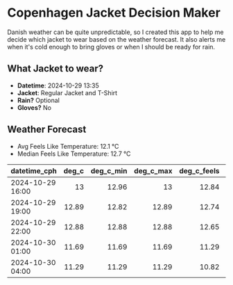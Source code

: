 
# Copenhagen Jacket Decision Maker

Danish weather can be quite unpredictable, so I created this app to help me decide which jacket to wear based on the weather forecast. 
It also alerts me when it's cold enough to bring gloves or when I should be ready for rain.

## What Jacket to wear?

- **Datetime**: 2024-10-29 13:35
- **Jacket**: Regular Jacket and T-Shirt
- **Rain?** Optional
- **Gloves?** No

## Weather Forecast
- Avg Feels Like Temperature: 12.1 °C
- Median Feels Like Temperature: 12.7 °C

| datetime_cph     |   deg_c |   deg_c_min |   deg_c_max |   deg_c_feels | weather   | wind   | rain   |
|:-----------------|--------:|------------:|------------:|--------------:|:----------|:-------|:-------|
| 2024-10-29 16:00 |   13    |       12.96 |       13    |         12.84 | Clouds    | Low    | None   |
| 2024-10-29 19:00 |   12.89 |       12.82 |       12.89 |         12.74 | Clouds    | Low    | None   |
| 2024-10-29 22:00 |   12.88 |       12.88 |       12.88 |         12.65 | Rain      | Low    | Low    |
| 2024-10-30 01:00 |   11.69 |       11.69 |       11.69 |         11.29 | Clouds    | Low    | None   |
| 2024-10-30 04:00 |   11.29 |       11.29 |       11.29 |         10.82 | Clouds    | High   | None   |
        